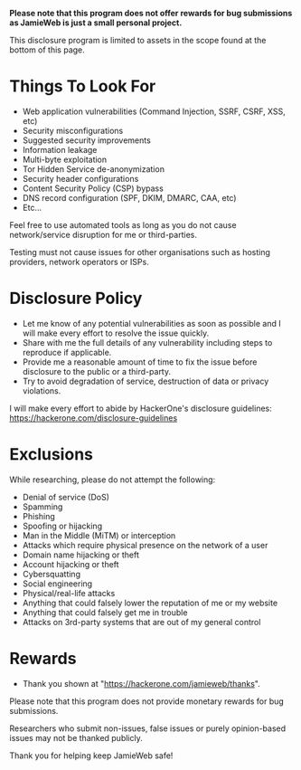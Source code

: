 **Please note that this program does not offer rewards for bug submissions as JamieWeb is just a small personal project.**

This disclosure program is limited to assets in the scope found at the bottom of this page.

# Things To Look For
* Web application vulnerabilities (Command Injection, SSRF, CSRF, XSS, etc)
* Security misconfigurations
* Suggested security improvements
* Information leakage
* Multi-byte exploitation
* Tor Hidden Service de-anonymization
* Security header configurations
* Content Security Policy (CSP) bypass
* DNS record configuration (SPF, DKIM, DMARC, CAA, etc)
* Etc...

Feel free to use automated tools as long as you do not cause network/service disruption for me or third-parties.

Testing must not cause issues for other organisations such as hosting providers, network operators or ISPs.

# Disclosure Policy
* Let me know of any potential vulnerabilities as soon as possible and I will make every effort to resolve the issue quickly.
* Share with me the full details of any vulnerability including steps to reproduce if applicable.
* Provide me a reasonable amount of time to fix the issue before disclosure to the public or a third-party.
* Try to avoid degradation of service, destruction of data or privacy violations.

I will make every effort to abide by HackerOne's disclosure guidelines: https://hackerone.com/disclosure-guidelines

# Exclusions
While researching, please do not attempt the following:
* Denial of service (DoS)
* Spamming
* Phishing
* Spoofing or hijacking
* Man in the Middle (MiTM) or interception
* Attacks which require physical presence on the network of a user
* Domain name hijacking or theft
* Account hijacking or theft
* Cybersquatting
* Social engineering
* Physical/real-life attacks
* Anything that could falsely lower the reputation of me or my website
* Anything that could falsely get me in trouble
* Attacks on 3rd-party systems that are out of my general control

# Rewards

* Thank you shown at "https://hackerone.com/jamieweb/thanks".

Please note that this program does not provide monetary rewards for bug submissions.

Researchers who submit non-issues, false issues or purely opinion-based issues may not be thanked publicly.

Thank you for helping keep JamieWeb safe!
